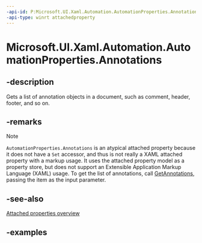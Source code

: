 ```yaml
---
-api-id: P:Microsoft.UI.Xaml.Automation.AutomationProperties.Annotations
-api-type: winrt attachedproperty
---
```


# Microsoft.UI.Xaml.Automation.AutomationProperties.Annotations

<!--
see GetAnnotations
-->


## -description

Gets a list of annotation objects in a document, such as comment, header, footer, and so on.

## -remarks

> [!NOTE]
> `AutomationProperties.Annotations` is an atypical attached property because it does not have a `Set` accessor, and thus is not really a XAML attached property with a markup usage. It uses the attached property model as a property store, but does not support an Extensible Application Markup Language (XAML) usage. To get the list of annotations, call [GetAnnotations](automationproperties_getannotations_566888019.md), passing the item as the input parameter.

## -see-also

[Attached properties overview](/windows/uwp/xaml-platform/attached-properties-overview)

## -examples


